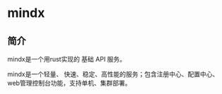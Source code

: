 
# mindx

## 简介

mindx是一个用rust实现的 基础 API 服务。

mindx是一个轻量、 快速、稳定、高性能的服务；包含注册中心、配置中心、web管理控制台功能，支持单机、集群部署。

